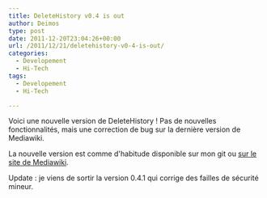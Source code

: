 ```yaml
---
title: DeleteHistory v0.4 is out
author: Deimos
type: post
date: 2011-12-20T23:04:26+00:00
url: /2011/12/21/deletehistory-v0-4-is-out/
categories:
  - Developement
  - Hi-Tech
tags:
  - Developement
  - Hi-Tech

---
```

Voici une nouvelle version de DeleteHistory ! Pas de nouvelles fonctionnalités, mais une correction de bug sur la dernière version de Mediawiki.

La nouvelle version est comme d'habitude disponible sur mon git ou [sur le site de Mediawiki](http://www.mediawiki.org/wiki/Extension:DeleteHistory).

Update : je viens de sortir la version 0.4.1 qui corrige des failles de sécurité mineur.
